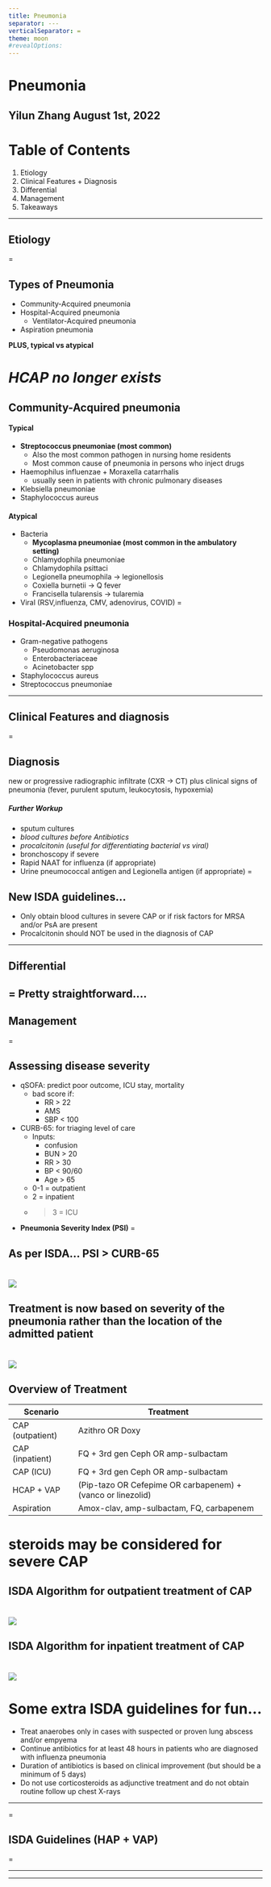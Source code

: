 ```yaml
---
title: Pneumonia
separator: ---
verticalSeparator: =
theme: moon
#revealOptions:
---
```

# Pneumonia
Yilun Zhang
August 1st, 2022
---
# Table of Contents

1. Etiology
2. Clinical Features + Diagnosis
3. Differential
4. Management
5. Takeaways
---
## Etiology
=
## Types of Pneumonia
- Community-Acquired pneumonia
- Hospital-Acquired pneumonia
  - Ventilator-Acquired pneumonia
- Aspiration pneumonia

**PLUS, typical vs atypical**

*HCAP no longer exists*
=
## Community-Acquired pneumonia
#### Typical
- **Streptococcus pneumoniae (most common)**
    - Also the most common pathogen in nursing home residents
    - Most common cause of pneumonia in persons who inject drugs
- Haemophilus influenzae + Moraxella catarrhalis
  - usually seen in patients with chronic pulmonary diseases
- Klebsiella pneumoniae
- Staphylococcus aureus
#### Atypical
- Bacteria
  - **Mycoplasma pneumoniae (most common in the ambulatory setting)**
  - Chlamydophila pneumoniae
  - Chlamydophila psittaci
  - Legionella pneumophila → legionellosis
  - Coxiella burnetii → Q fever
  - Francisella tularensis → tularemia
- Viral (RSV,influenza, CMV, adenovirus, COVID)
=
### Hospital-Acquired pneumonia
- Gram-negative pathogens
  - Pseudomonas aeruginosa
  - Enterobacteriaceae
  - Acinetobacter spp
- Staphylococcus aureus
- Streptococcus pneumoniae
---
## Clinical Features and diagnosis
=
## Diagnosis
new or progressive radiographic infiltrate (CXR -> CT) plus clinical signs of pneumonia (fever, purulent sputum, leukocytosis, hypoxemia)
##### Further Workup
- sputum cultures
- *blood cultures before Antibiotics*
- *procalcitonin (useful for differentiating bacterial vs viral)*
- bronchoscopy if severe
- Rapid NAAT for influenza (if appropriate)
- Urine pneumococcal antigen and Legionella antigen (if appropriate)
=
## New ISDA guidelines...
- Only obtain blood cultures in severe CAP or if risk factors for MRSA and/or PsA are present
- Procalcitonin should NOT be used in the diagnosis of CAP
---
## Differential
=
Pretty straightforward....
---
## Management
=
## Assessing disease severity
- qSOFA: predict poor outcome, ICU stay, mortality
  - bad score if:
    - RR > 22
    - AMS
    - SBP < 100
- CURB-65: for triaging level of care
  - Inputs:
    - confusion
    - BUN > 20
    - RR > 30
    - BP < 90/60
    - Age > 65
  - 0-1 = outpatient
  - 2 = inpatient
  - >3 = ICU
- **Pneumonia Severity Index (PSI)**
=
## As per ISDA... PSI > CURB-65
![](attachments/psi.jpeg)
=
##  Treatment is now based on severity of the pneumonia rather than the location of the admitted patient
![](attachments/isda1.png)
=
## Overview of Treatment
| Scenario         | Treatment                                                    |
|------------------|--------------------------------------------------------------|
| CAP (outpatient) | Azithro OR Doxy                                              |
| CAP (inpatient)  | FQ + 3rd gen Ceph OR amp-sulbactam                           |
| CAP (ICU)        | FQ + 3rd gen Ceph OR amp-sulbactam                           |
| HCAP + VAP       | (Pip-tazo OR Cefepime OR carbapenem) + (vanco or linezolid)  |
| Aspiration       | Amox-clav, amp-sulbactam, FQ, carbapenem                     |

**steroids may be considered for severe CAP**
=
## ISDA Algorithm for outpatient treatment of CAP
![](attachments/cap1.png)
=
## ISDA Algorithm for inpatient treatment of CAP
![](attachments/cap2.png)
=
# Some extra ISDA guidelines for fun...
- Treat anaerobes only in cases with suspected or proven lung abscess and/or empyema
- Continue antibiotics for at least 48 hours in patients who are diagnosed with influenza pneumonia
- Duration of antibiotics is based on clinical improvement (but should be a minimum of 5 days)
- Do not use corticosteroids as adjunctive treatment and do not obtain routine follow up chest X-rays
---























=
## ISDA Guidelines (HAP + VAP)
=



















---


















---
<style>
#bright {
  color: deeppink;
}
#left {
    margin: 10px 0 15px 20px;
    text-align: center;
    float: left;
    z-index:-10;
    width:48%;
    font-size: 0.85em;
    line-height: 1.5;
}
#right {
    margin: 10px 0 15px 0;
    float: right;
    text-align: center;
    z-index:-10;
    width:48%;
    font-size: 0.85em;
    line-height: 1.5;
}
</style>
